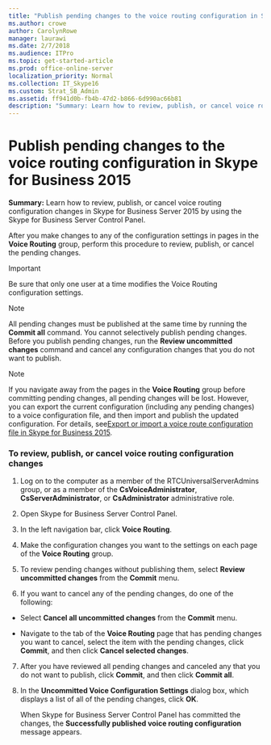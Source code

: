 ```yaml
---
title: "Publish pending changes to the voice routing configuration in Skype for Business 2015"
ms.author: crowe
author: CarolynRowe
manager: laurawi
ms.date: 2/7/2018
ms.audience: ITPro
ms.topic: get-started-article
ms.prod: office-online-server
localization_priority: Normal
ms.collection: IT_Skype16
ms.custom: Strat_SB_Admin
ms.assetid: ff941d0b-fb4b-47d2-b866-6d990ac66b81
description: "Summary: Learn how to review, publish, or cancel voice routing configuration changes in Skype for Business Server 2015 by using the Skype for Business Server Control Panel."
---
```


# Publish pending changes to the voice routing configuration in Skype for Business 2015
 
**Summary:** Learn how to review, publish, or cancel voice routing configuration changes in Skype for Business Server 2015 by using the Skype for Business Server Control Panel.
  
After you make changes to any of the configuration settings in pages in the **Voice Routing** group, perform this procedure to review, publish, or cancel the pending changes.
  
> [!IMPORTANT]
> Be sure that only one user at a time modifies the Voice Routing configuration settings. 
  
> [!NOTE]
> All pending changes must be published at the same time by running the **Commit all** command. You cannot selectively publish pending changes. Before you publish pending changes, run the **Review uncommitted changes** command and cancel any configuration changes that you do not want to publish.
  
> [!NOTE]
> If you navigate away from the pages in the **Voice Routing** group before committing pending changes, all pending changes will be lost. However, you can export the current configuration (including any pending changes) to a voice configuration file, and then import and publish the updated configuration. For details, see[Export or import a voice route configuration file in Skype for Business 2015](voice-route-configuration-import-export.md). 
  
### To review, publish, or cancel voice routing configuration changes

1. Log on to the computer as a member of the RTCUniversalServerAdmins group, or as a member of the **CsVoiceAdministrator**, **CsServerAdministrator**, or **CsAdministrator** administrative role.
    
2. Open Skype for Business Server Control Panel.
    
3. In the left navigation bar, click **Voice Routing**.
    
4. Make the configuration changes you want to the settings on each page of the **Voice Routing** group.
    
5. To review pending changes without publishing them, select **Review uncommitted changes** from the **Commit** menu.
    
6. If you want to cancel any of the pending changes, do one of the following:
    
  - Select **Cancel all uncommitted changes** from the **Commit** menu.
    
  - Navigate to the tab of the **Voice Routing** page that has pending changes you want to cancel, select the item with the pending changes, click **Commit**, and then click **Cancel selected changes**.
    
7. After you have reviewed all pending changes and canceled any that you do not want to publish, click **Commit**, and then click **Commit all**.
    
8. In the **Uncommitted Voice Configuration Settings** dialog box, which displays a list of all of the pending changes, click **OK**. 
    
    When Skype for Business Server Control Panel has committed the changes, the **Successfully published voice routing configuration** message appears.
    

